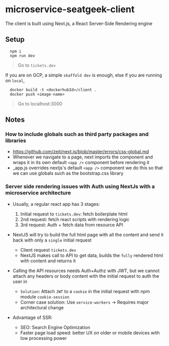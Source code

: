 # microservice-seatgeek-client

The client is built using Next.js, a React Server-Side Rendering engine

## Setup

```
  npm i
  npm run dev
```

> Go to `tickets.dev`

If you are on GCP, a simple `skaffold dev` is enough, else if you are running on `local`,

```
  docker build -t <dockerhubId>/client .
  docker push <image-name>
```

> Go to localhost:3000

## Notes

### How to include globals such as third party packages and libraries

- <https://github.com/zeit/next.js/blob/master/errors/css-global.md>
- Whenever we navigate to a page, next imports the component and wraps it in its own default `<app />` component before rendering it
- \_app.js overrides nextjs's default `<app />` component we do this so that we can use globals such as the bootstrap.css library

### Server side rendering issues with Auth using NextJs with a microservice architecture

- Usually, a regular react app has 3 stages:

  1. Initial request to `tickets.dev`: fetch boilerplate html
  2. 2nd request: fetch react scripts with rendering logic
  3. 3rd request: Auth + fetch data from resource API

- NextJS will try to build the full html page with all the content and send it back with only a `single` initial request
  - Client request `tickets.dev`
  - NextJS makes call to API to get data, builds the `fully` rendered html with content and returns it
- Calling the API resources needs Auth+Authz with JWT, but we cannot attach any headers or body content with the initial request to auth the user in
  - `Solution`: Attach `JWT` to a `cookie` in the initial request with npm module `cookie-session`
  - Corner case solution: Use `service-workers` -> Requires major architectural change
- Advantage of SSR:
  - SEO: Search Engine Optimization
  - Faster page load speed: better UX on older or mobile devices with low processing power
